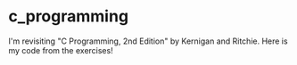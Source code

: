 # c_programming
I'm revisiting "C Programming, 2nd Edition" by Kernigan and Ritchie. Here is my code from the exercises!
